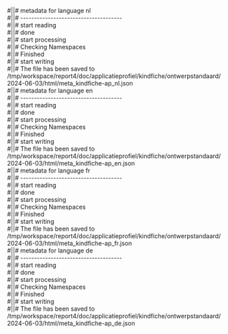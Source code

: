 #||# metadata for language nl   
#||# -------------------------------------  
#||# start reading  
#||# done  
#||# start processing  
#||# Checking Namespaces  
#||# Finished  
#||# start writing  
#||# The file has been saved to /tmp/workspace/report4/doc/applicatieprofiel/kindfiche/ontwerpstandaard/2024-06-03/html/meta_kindfiche-ap_nl.json  
#||# metadata for language en   
#||# -------------------------------------  
#||# start reading  
#||# done  
#||# start processing  
#||# Checking Namespaces  
#||# Finished  
#||# start writing  
#||# The file has been saved to /tmp/workspace/report4/doc/applicatieprofiel/kindfiche/ontwerpstandaard/2024-06-03/html/meta_kindfiche-ap_en.json  
#||# metadata for language fr   
#||# -------------------------------------  
#||# start reading  
#||# done  
#||# start processing  
#||# Checking Namespaces  
#||# Finished  
#||# start writing  
#||# The file has been saved to /tmp/workspace/report4/doc/applicatieprofiel/kindfiche/ontwerpstandaard/2024-06-03/html/meta_kindfiche-ap_fr.json  
#||# metadata for language de   
#||# -------------------------------------  
#||# start reading  
#||# done  
#||# start processing  
#||# Checking Namespaces  
#||# Finished  
#||# start writing  
#||# The file has been saved to /tmp/workspace/report4/doc/applicatieprofiel/kindfiche/ontwerpstandaard/2024-06-03/html/meta_kindfiche-ap_de.json  
